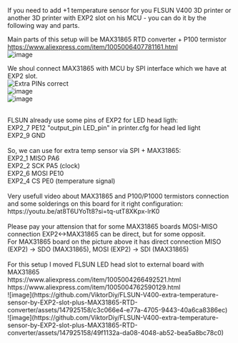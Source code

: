 If you need to add +1 temperature sensor for you FLSUN V400 3D printer or another 3D printer with EXP2 slot on his MCU - you can do it by the following way and parts.

Main parts of this setup will be MAX31865 RTD converter + P100 termistor </br>
https://www.aliexpress.com/item/1005006407781161.html </br>
![image](https://github.com/ViktorDiy/FLSUN-V400-extra-temperature-sensor-by-EXP2-slot-plus-MAX31865-RTD-converter/assets/147925158/da7cad7d-1edc-411e-a266-3346f7d45dbc) </br>

We shoul connect MAX31865 with MCU by SPI interface which we have at EXP2 slot. </br>
![Extra PINs correct](https://github.com/ViktorDiy/FLSUN-V400-extra-temperature-sensor-by-EXP2-slot-plus-MAX31865-RTD-converter/assets/147925158/2efb4fd9-5866-44d4-b24e-303d0c9d6979) </br>
![image](https://github.com/ViktorDiy/FLSUN-V400-extra-temperature-sensor-by-EXP2-slot-plus-MAX31865-RTD-converter/assets/147925158/49e8fc11-c520-450e-9f7e-2459e9f9c6cf) </br>
![image](https://github.com/ViktorDiy/FLSUN-V400-extra-temperature-sensor-by-EXP2-slot-plus-MAX31865-RTD-converter/assets/147925158/142316c9-ae49-4dd8-ba25-2486d59fcf1f)</br>

</br>
FLSUN already use some pins of EXP2 for LED head ligth:</br>
EXP2_7 PE12 "output_pin LED_pin" in printer.cfg for head led light</br>
EXP2_9 GND</br>
</br>
So, we can use for extra temp sensor via SPI + MAX31865:</br>
EXP2_1 MISO PA6</br>
EXP2_2 SCK PA5 (clock)</br>
EXP2_6 MOSI PE10</br>
EXP2_4 CS PE0 (temperature signal)</br>
</br>
Very usefull video about MAX31865 and P100/P1000 termistors connection and some solderings on this board for it right configuration:</br>
https://youtu.be/at8T6UYoTt8?si=tq-utT8XKpx-lrK0 </br>
</br>
Please pay your attension that for some MAX31865 boards MOSI-MISO connection  EXP2<->MAX31865 can be direct, but for some opposit. </br>
For MAX31865 board on the picture above it has direct connection MISO (EXP2) -> SDO (MAX31865), MOSI (EXP2) -> SDI (MAX31865) </br>
</br>
For this setup I moved FLSUN LED head slot to external board with MAX31865 </br>
https://www.aliexpress.com/item/1005004266492521.html </br>
https://www.aliexpress.com/item/1005004762590129.html </br>
![image](https://github.com/ViktorDiy/FLSUN-V400-extra-temperature-sensor-by-EXP2-slot-plus-MAX31865-RTD-converter/assets/147925158/c3c066e4-e77a-4705-9443-40a6ca8386ec) </br>
![image](https://github.com/ViktorDiy/FLSUN-V400-extra-temperature-sensor-by-EXP2-slot-plus-MAX31865-RTD-converter/assets/147925158/49f1132a-da08-4048-ab52-bea5a8bc78c0) </br>





